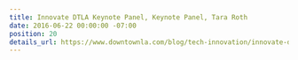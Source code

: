```yaml
---
title: Innovate DTLA Keynote Panel, Keynote Panel, Tara Roth
date: 2016-06-22 00:00:00 -07:00
position: 20
details_url: https://www.downtownla.com/blog/tech-innovation/innovate-dtla-launches
---
```


